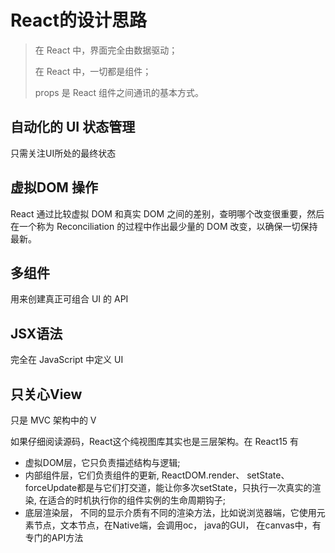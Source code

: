 # React的设计思路

> 在 React 中，界面完全由数据驱动；
>
> 在 React 中，一切都是组件；
>
> props 是 React 组件之间通讯的基本方式。

## 自动化的 UI 状态管理

只需关注UI所处的最终状态

## 虚拟DOM 操作

React 通过比较虚拟 DOM 和真实 DOM 之间的差别，查明哪个改变很重要，然后在一个称为 Reconciliation 的过程中作出最少量的 DOM 改变，以确保一切保持最新。

## 多组件

用来创建真正可组合 UI 的 API

## JSX语法

完全在 JavaScript 中定义 UI

## 只关心View

只是 MVC 架构中的 V

如果仔细阅读源码，React这个纯视图库其实也是三层架构。在 React15 有

* 虚拟DOM层，它只负责描述结构与逻辑;
* 内部组件层，它们负责组件的更新, ReactDOM.render、 setState、 forceUpdate都是与它们打交道，能让你多次setState，只执行一次真实的渲染, 在适合的时机执行你的组件实例的生命周期钩子;
* 底层渲染层， 不同的显示介质有不同的渲染方法，比如说浏览器端，它使用元素节点，文本节点，在Native端，会调用oc， java的GUI， 在canvas中，有专门的API方法
